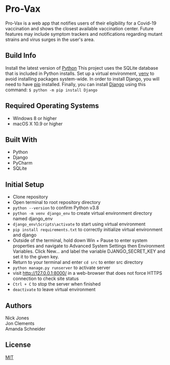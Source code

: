 # Pro-Vax

Pro-Vax is a web app that notifies users of their eligibility for a Covid-19 vaccination and shows the closest available 
vaccination center. Future features may include symptom trackers and notifications regarding mutant strains and virus surges 
in the user's area.


## Build Info
Install the latest version of [Python](https://www.python.org/downloads/) This project uses the SQLite database that is 
included in Python installs. Set up a virtual environment, [venv](https://docs.python.org/3/tutorial/venv.html) to avoid 
installing packages system-wide. In order to install Django, you will need to have [pip](https://pip.pypa.io/en/latest/installing/#installing-with-get-pip-py) 
installed. Finally, you can install [Django](https://www.djangoproject.com/) using this command: `$ python -m pip install Django`

## Required Operating Systems
- Windows 8 or higher
- macOS X 10.9 or higher


## Built With
- Python
- Django
- PyCharm
- SQLite

## Initial Setup
- Clone repository
- Open terminal to root repository directory
- `python --version` to confirm Python v3.8
- `python -m venv django_env` to create virtual environment directory named django_env
- `django_env\Scripts\activate` to start using virtual environment
- `pip install requirements.txt` to correctly initialize virtual environment and django
- Outside of the terminal, hold down Win + Pause to enter system properties and navigate to Advanced System Settings then Environment Variables. Click New... and label the variable DJANGO_SECRET_KEY and set it to the given key.
- Return to your terminal and enter `cd src` to enter src directory
- `python manage.py runserver` to activate server
- visit http://127.0.0.1:8000/ in a web-browser that does not force HTTPS connection to check site status
- `Ctrl + C` to stop the server when finished
- `deactivate` to leave virtual environment


## Authors
Nick Jones  
Jon Clements  
Amanda Schneider


## License
[MIT](https://choosealicense.com/licenses/mit/)
